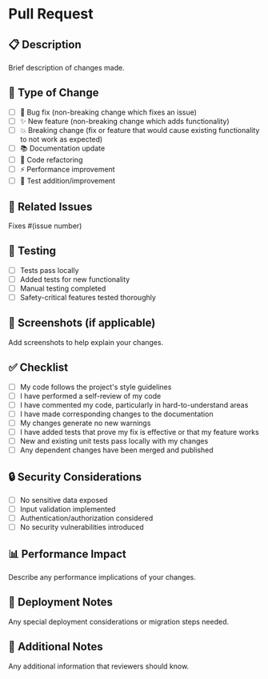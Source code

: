 # Pull Request

## 📋 Description
Brief description of changes made.

## 🎯 Type of Change
- [ ] 🐛 Bug fix (non-breaking change which fixes an issue)
- [ ] ✨ New feature (non-breaking change which adds functionality)
- [ ] 💥 Breaking change (fix or feature that would cause existing functionality to not work as expected)
- [ ] 📚 Documentation update
- [ ] 🔧 Code refactoring
- [ ] ⚡ Performance improvement
- [ ] 🧪 Test addition/improvement

## 🔗 Related Issues
Fixes #(issue number)

## 🧪 Testing
- [ ] Tests pass locally
- [ ] Added tests for new functionality
- [ ] Manual testing completed
- [ ] Safety-critical features tested thoroughly

## 📸 Screenshots (if applicable)
Add screenshots to help explain your changes.

## ✅ Checklist
- [ ] My code follows the project's style guidelines
- [ ] I have performed a self-review of my code
- [ ] I have commented my code, particularly in hard-to-understand areas
- [ ] I have made corresponding changes to the documentation
- [ ] My changes generate no new warnings
- [ ] I have added tests that prove my fix is effective or that my feature works
- [ ] New and existing unit tests pass locally with my changes
- [ ] Any dependent changes have been merged and published

## 🔒 Security Considerations
- [ ] No sensitive data exposed
- [ ] Input validation implemented
- [ ] Authentication/authorization considered
- [ ] No security vulnerabilities introduced

## 📊 Performance Impact
Describe any performance implications of your changes.

## 🚀 Deployment Notes
Any special deployment considerations or migration steps needed.

## 📝 Additional Notes
Any additional information that reviewers should know.